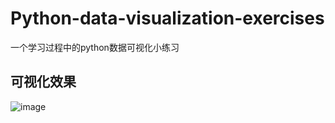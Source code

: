 # Python-data-visualization-exercises
一个学习过程中的python数据可视化小练习


## 可视化效果
![image](https://github.com/363422567544/master/Python-data-visualization-exercises/image/效果.png)
